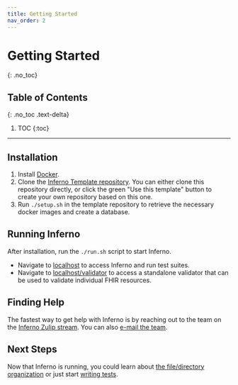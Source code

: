```yaml
---
title: Getting Started
nav_order: 2
---
```

# Getting Started
{: .no_toc}

## Table of Contents
{: .no_toc .text-delta}

1. TOC
{:toc}
---
## Installation
1. Install [Docker](https://www.docker.com/get-started).
1. Clone the [Inferno Template
   repository](https://github.com/inferno-community/inferno-template). You can
   either clone this repository directly, or click the green "Use this template"
   button to create your own repository based on this one.
1. Run `./setup.sh` in the template repository to retrieve the necessary docker
   images and create a database.
   
## Running Inferno
After installation, run the `./run.sh` script to start Inferno.
- Navigate to [localhost](http://localhost) to access Inferno and run test
  suites.
- Navigate to [localhost/validator](http://localhost/validator) to access a
  standalone validator that can be used to validate individual FHIR resources.

## Finding Help
The fastest way to get help with Inferno is by reaching out to the team on the
[Inferno
Zulip stream](https://chat.fhir.org/#narrow/stream/179309-inferno). You can
also [e-mail the team](mailto:inferno@groups.mitre.org).

## Next Steps
Now that Inferno is running, you could learn about [the file/directory
organization](/repo-layout-and-organizatiot.html) or just start [writing
tests](/writing-tests).

